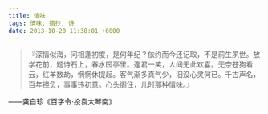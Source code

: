 ```yaml
---
title: 情味
tags: 情味, 摘抄, 诗
date: 2013-10-20 11:38:01 +0800
---
```



> 『深情似海，问相逢初度，是何年纪？依约而今还记取，不是前生夙世。放学花前，题诗石上，春水园亭里。逢君一笑，人间无此欢喜。无奈苍狗看云，红羊数劫，惘惘休提起。客气渐多真气少，汨没心灵何已。千古声名，百年担负，事事违初意。心头阁住，儿时那种情味。』

——龚自珍《百字令·投袁大琴南》

